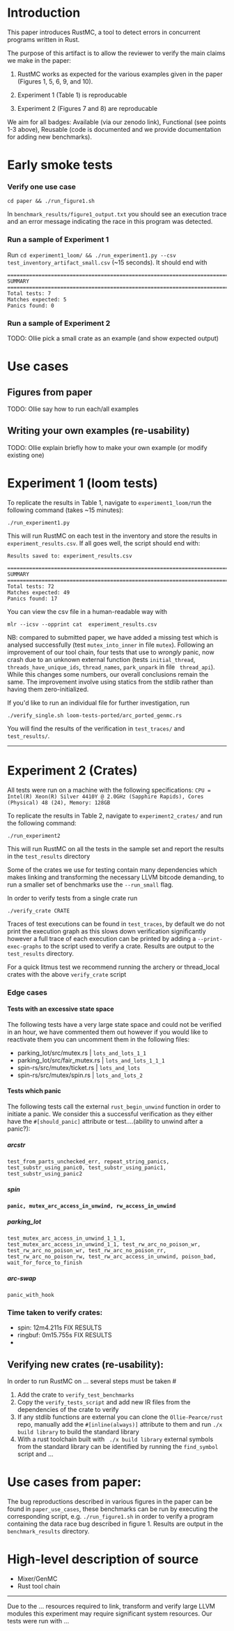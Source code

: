 # Introduction

This paper introduces RustMC, a tool to detect errors in concurrent
programs written in Rust.

The purpose of this artifact is to allow the reviewer to verify the main claims we make in the paper:

1. RustMC works as expected for the various examples given in the paper (Figures 1, 5, 6, 9, and 10).

2. Experiment 1 (Table 1) is reproducable

3. Experiment 2 (Figures 7 and 8) are reproducable


We aim for all badges: Available (via our zenodo link), Functional
(see points 1-3 above), Reusable (code is documented and we provide
documentation for adding new benchmarks).


# Early smoke tests


### Verify one use case

`cd paper && ./run_figure1.sh`

In `benchmark_results/figure1_output.txt` you should see an execution trace and an error message indicating the race in this program was detected.

### Run a sample of Experiment 1

Run `cd experiment1_loom/ && ./run_experiment1.py --csv test_inventory_artifact_small.csv` (~15 seconds). It should end with
  
 ```
================================================================================
SUMMARY
================================================================================
Total tests: 7
Matches expected: 5
Panics found: 0
```

### Run a sample of Experiment 2

TODO: Ollie pick a small crate as an example (and show expected output)



# Use cases

## Figures from paper

TODO: Ollie say how to run each/all examples

## Writing your own examples (re-usability)

TODO: Ollie explain briefly how to make your own example (or modify existing one)

# Experiment 1 (loom tests)

To replicate the results in Table 1, navigate to `experiment1_loom/`run the following command (takes ~15 minutes):

```
./run_experiment1.py
```

This will run RustMC on each test in the inventory and store the results in `experiment_results.csv`. If all goes well, the script should end with:

```
Results saved to: experiment_results.csv

================================================================================
SUMMARY
================================================================================
Total tests: 72
Matches expected: 49
Panics found: 17
```


You can view the csv file in a human-readable way with

```
mlr --icsv --opprint cat  experiment_results.csv 
```


NB: compared to submitted paper, we have added a missing test which is
analysed successfully (test `mutex_into_inner` in file
`mutex`). Following an improvement of our tool chain, four tests that
use to _wrongly_ panic, now crash due to an unknown external function
(tests `initial_thread`, `threads_have_unique_ids`, `thread_names`,
`park_unpark` in file ` thread_api`). While this changes some numbers,
our overall conclusions remain the same.  The improvement involve
using statics from the stdlib rather than having them
zero-initialized.


If you'd like to run an individual file for further investigation, run 

```
./verify_single.sh loom-tests-ported/arc_ported_genmc.rs 
```

You will find the results of the verification in `test_traces/` and `test_results/`.


---

# Experiment 2 (Crates)

All tests were run on a machine with the following specifications: 
`CPU = Intel(R) Xeon(R) Silver 4410Y @ 2.0GHz (Sapphire Rapids), Cores (Physical) 48 (24), Memory: 128GB`

To replicate the results in Table 2, navigate to `experiment2_crates/` and run the following command:

```
./run_experiment2 
```

This will run RustMC on all the tests in the sample set and report the results in the `test_results` directory

Some of the crates we use for testing contain many dependencies which makes linking and transforming the necessary LLVM bitcode demanding, to run a smaller set of benchmarks use the `--run_small` flag.




In order to verify tests from a single crate run

```
./verify_crate CRATE
```

Traces of test executions can be found in `test_traces`, by default we do not print the execution graph as this slows down verification significantly however a full trace of each execution can be printed by adding a `--print-exec-graphs` to the script used to verify a crate. Results are output to the `test_results` directory. 

For a quick litmus test we recommend running the archery or thread_local crates with the above `verify_crate` script

### Edge cases

#### Tests with an excessive state space

The following tests have a very large state space and could not be verified in an hour, we have commented them out however if you would like to reactivate them you can uncomment them in the following files:

- parking_lot/src/mutex.rs | `lots_and_lots_1_1`
- parking_lot/src/fair_mutex.rs | `lots_and_lots_1_1_1`
- spin-rs/src/mutex/ticket.rs | `lots_and_lots`
- spin-rs/src/mutex/spin.rs | `lots_and_lots_2`

#### Tests which panic

The following tests call the external `rust_begin_unwind` function in order to initiate a panic. We consider this a successful verification as they either have the `#[should_panic]` attribute or test....(ability to unwind after a panic?):

##### arcstr

```
test_from_parts_unchecked_err, repeat_string_panics, test_substr_using_panic0, test_substr_using_panic1, test_substr_using_panic2
```



##### spin

#### `panic, mutex_arc_access_in_unwind, rw_access_in_unwind`



##### parking_lot

`test_mutex_arc_access_in_unwind_1_1_1, test_mutex_arc_access_in_unwind_1_1, test_rw_arc_no_poison_wr, test_rw_arc_no_poison_wr, test_rw_arc_no_poison_rr, test_rw_arc_no_poison_rw, test_rw_arc_access_in_unwind, poison_bad, wait_for_force_to_finish`

##### arc-swap

`panic_with_hook`

### Time taken to verify crates:

- spin: 12m4.211s FIX RESULTS
- ringbuf: 0m15.755s FIX RESULTS
- 


## Verifying new crates (re-usability):

In order to run RustMC on ... several steps must be taken #



1. Add the crate to `verify_test_benchmarks`
2. Copy the `verify_tests_script` and add new IR files from the dependencies of the crate to verify
3. If any stdlib functions are external you can clone the `Ollie-Pearce/rust` repo, manually add the `#[inline(always)]` attribute to them and run `./x build library` to build the standard library
4. With a rust toolchain built with ` ./x build library` external symbols from the standard library can be identified by running the `find_symbol` script and ...


# Use cases from paper:

The bug reproductions described in various figures in the paper can be found in `paper_use_cases`, these benchmarks can be run by executing the corresponding script, e.g. `./run_figure1.sh` in order to verify a program containing the data race bug described in figure 1. Results are output in the `benchmark_results` directory.

# High-level description of source

- Mixer/GenMC
- Rust tool chain
  
  



---

Due to the ... resources required to link, transform and verify large LLVM modules this experiment may require significant system resources. Our tests were run with ...
